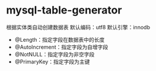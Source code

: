 # mysql-table-generator
根据实体类自动创建数据表
默认编码：utf8
默认引擎：innodb
- @Length：指定字段在数据表中的长度
- @AutoIncrement：指定字段为自增字段
- @NotNULL：指定字段为非空字段
- @PrimaryKey：指定字段为主键
